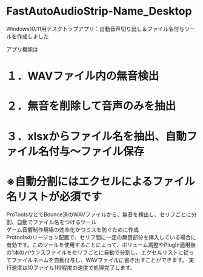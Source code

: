 # FastAutoAudioStrip-Name_Desktop
 
Windows10/11用デスクトップアプリ：自動音声切り出し＆ファイル名付与ツールを作成しました

アプリ機能は
# １．WAVファイル内の無音検出  
# ２．無音を削除して音声のみを抽出  
# ３．xlsxからファイル名を抽出、自動ファイル名付与～ファイル保存

# ※自動分割にはエクセルによるファイル名リストが必須です

ProToolsなどでBounce済のWAVファイルから、無音を検出し、セリフごとに分割、自動でファイル名をつけるツール  
ゲーム音響制作現場の効率化かつミスを防ぐために作成  
Protoolsのリージョン配置で、セリフ間に一定の無音部分を挿入している場合に有効です。このツールを使用することによって、ボリューム調整やPlugIn適用後の1本のバウンスファイルをセリフごとに自動で分割し、エクセルリストに従ってファイルネームを自動付与し、WAVファイルに書き出すことができます。
実行速度は10ファイル1秒程度の速度で処理完了します。
